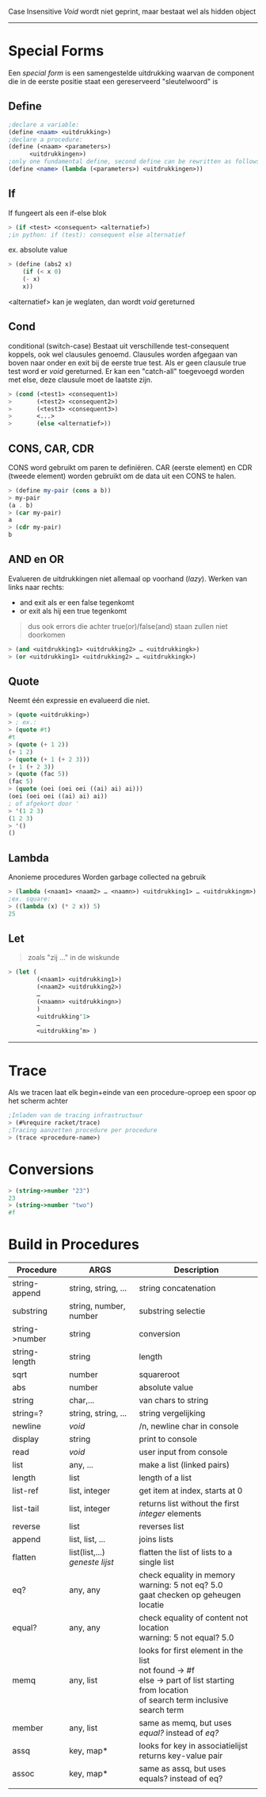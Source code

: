 Case Insensitive
_Void_ wordt niet geprint, maar bestaat wel als hidden object

---
# Special Forms
Een _special form_ is een samengestelde uitdrukking waarvan de component die in de eerste positie staat een gereserveerd "sleutelwoord" is
## Define

```scheme
;declare a variable:
(define <naam> <uitdrukking>)
;declare a procedure:
(define (<naam> <parameters>)
	  <uitdrukkingen>)
;only one fundamental define, second define can be rewritten as follows and will be handled as such
(define <name> (lambda (<parameters>) <uitdrukkingen>))
```
## If
If fungeert als een if-else blok
```scheme
> (if <test> <consequent> <alternatief>)
;in python: if (test): consequent else alternatief
```
ex. absolute value
```scheme
> (define (abs2 x)
  	(if (< x 0)
 	(- x)
 	x))
```
\<alternatief> kan je weglaten, dan wordt _void_ gereturned
## Cond
conditional (switch-case)
Bestaat uit verschillende test-consequent koppels, ook wel clausules genoemd.
Clausules worden afgegaan van boven naar onder en exit bij de eerste true test.
Als er geen clausule true test word er _void_ gereturned.
Er kan een "catch-all" toegevoegd worden met else, deze clausule moet de laatste zijn.
```scheme
> (cond (<test1> <consequent1>)
> 		(<test2> <consequent2>)
> 		(<test3> <consequent3>)
> 		<...>
> 		(else <alternatief>))
```

## CONS, CAR, CDR
CONS word gebruikt om paren te definiëren. CAR (eerste element) en CDR (tweede element) worden gebruikt om de data uit een CONS te halen.
```scheme
> (define my-pair (cons a b))
> my-pair
(a . b)
> (car my-pair)
a
> (cdr my-pair)
b
```

## AND en OR
Evalueren de uitdrukkingen niet allemaal op voorhand (_lazy_). Werken van links naar rechts:
- and exit als er een false tegenkomt
- or exit als hij een true tegenkomt

> dus ook errors die achter true(or)/false(and) staan zullen niet doorkomen

```scheme
> (and <uitdrukking1> <uitdrukking2> … <uitdrukkingk>)
> (or <uitdrukking1> <uitdrukking2> … <uitdrukkingk>)
```

## Quote
Neemt één expressie en evalueerd die niet.

```scheme
> (quote <uitdrukking>)
> ; ex.:
> (quote #t)
#t 
> (quote (+ 1 2))
(+ 1 2)
> (quote (+ 1 (+ 2 3)))
(+ 1 (+ 2 3))
> (quote (fac 5))
(fac 5)
> (quote (oei (oei oei ((ai) ai) ai)))
(oei (oei oei ((ai) ai) ai))
; of afgekort door '
> '(1 2 3)
(1 2 3)
> '()
()
```

## Lambda
Anonieme procedures
Worden garbage collected na gebruik

```scheme
> (lambda (<naam1> <naam2> … <naamn>) <uitdrukking1> … <uitdrukkingm>)
;ex. square:
> ((lambda (x) (* 2 x)) 5)
25
```

## Let
> zoals "zij ..." in de wiskunde

```scheme
> (let (
 		(<naam1> <uitdrukking1>)
 		(<naam2> <uitdrukking2>)
 		…
 		(<naamn> <uitdrukkingn>)
 		)
 		<uitdrukking'1>
 		…
 		<uitdrukking’m> )
```


---
# Trace
Als we tracen laat elk begin+einde van een procedure-oproep een spoor op het scherm achter
```scheme
;Inladen van de tracing infrastructuur
> (#%require racket/trace)
;Tracing aanzetten procedure per procedure
> (trace <procedure-name>)
```

# Conversions
```scheme
> (string->number "23")
23
> (string->number "two")
#f
```



# Build in Procedures

| Procedure      | ARGS                           | Description                                                                                                                                   |
| -------------- | ------------------------------ | --------------------------------------------------------------------------------------------------------------------------------------------- |
| string-append  | string, string, ...            | string concatenation                                                                                                                          |
| substring      | string, number, number         | substring selectie                                                                                                                            |
| string->number | string                         | conversion                                                                                                                                    |
| string-length  | string                         | length                                                                                                                                        |
| sqrt           | number                         | squareroot                                                                                                                                    |
| abs            | number                         | absolute value                                                                                                                                |
| string         | char,...                       | van chars to string                                                                                                                           |
| string=?       | string, string, ...            | string vergelijking                                                                                                                           |
| newline        | _void_                         | /n, newline char in console                                                                                                                   |
| display        | string                         | print to console                                                                                                                              |
| read           | _void_                         | user input from console                                                                                                                       |
| list           | any, ...                       | make a list (linked pairs)                                                                                                                    |
| length         | list                           | length of a list                                                                                                                              |
| list-ref       | list, integer                  | get item at index, starts at 0                                                                                                                |
| list-tail      | list, integer                  | returns list without the first _integer_ elements                                                                                             |
| reverse        | list                           | reverses list                                                                                                                                 |
| append         | list, list, ...                | joins lists                                                                                                                                   |
| flatten        | list(list,...) _geneste lijst_ | flatten the list of lists to a single list                                                                                                    |
| eq?            | any, any                       | check equality in memory<br>warning: 5 not eq? 5.0<br>gaat checken op geheugen locatie                                                        |
| equal?         | any, any                       | check equality of content not location<br>warning: 5 not equal? 5.0                                                                           |
| memq           | any, list                      | looks for first element in the list<br>not found -> #f<br>else -> part of list starting from location<br>of search term inclusive search term |
| member         | any, list                      | same as memq, but uses _equal?_ instead of _eq?_                                                                                              |
| assq           | key, map*                      | looks for key in associatielijst<br>returns key-value pair                                                                                    |
| assoc          | key, map*                      | same as assq, but uses equals? instead of eq?                                                                                                 |
|                |                                |                                                                                                                                               |
